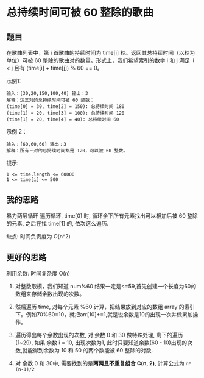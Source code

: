 # 总持续时间可被 60 整除的歌曲

## 题目
在歌曲列表中，第 i 首歌曲的持续时间为 time[i] 秒。返回其总持续时间（以秒为单位）可被 60 整除的歌曲对的数量。形式上，我们希望索引的数字 i 和 j 满足  i < j 且有 (time[i] + time[j]) % 60 == 0。

示例1:
``` JS
输入：[30,20,150,100,40] 输出：3
解释：这三对的总持续时间可被 60 整数：
(time[0] = 30, time[2] = 150): 总持续时间 180
(time[1] = 20, time[3] = 100): 总持续时间 120
(time[1] = 20, time[4] = 40): 总持续时间 60
```

示例 2：
``` JS
输入：[60,60,60] 输出：3
解释：所有三对的总持续时间都是 120，可以被 60 整数。
```

提示:
``` JS
1 <= time.length <= 60000
1 <= time[i] <= 500
```

## 我的思路
暴力两层循环
遍历循环, time[0] 时, 循环余下所有元素找出可以相加后被 60 整除的元素, 之后在找 time[1] 的, 依次这么遍历.

缺点: 时间负责度为 O(n^2)

## 更好的思路

利用余数: 时间复杂度 O(n)

1. 对整数取模，我们知道 num%60 结果一定是<=59,首先创建一个长度为60的数组来存储余数出现的次数。

2. 然后遍历 time, 对每个元素 %60 计算，把结果放到对应的数组 array 的索引下。例如70%60=10，就把arr[10]+=1,就是说余数是10的出现一次并做累加操作。

3. 遍历得出每个余数出现的次数, 对 余数 0 和 30 做特殊处理, 剩下的遍历 (1~29), 如果 余数 i = 10, 出现次数为1, 此时只要知道余数(60 - 10)出现的次数,就能得到余数为 10 和 50 的两个数能被 60 整除的对数.

4. 对 余数 0 和 30中, 需要找到的是**两两且不重复组合 C(n, 2)**, 计算公式为 `n*(n-1)/2`